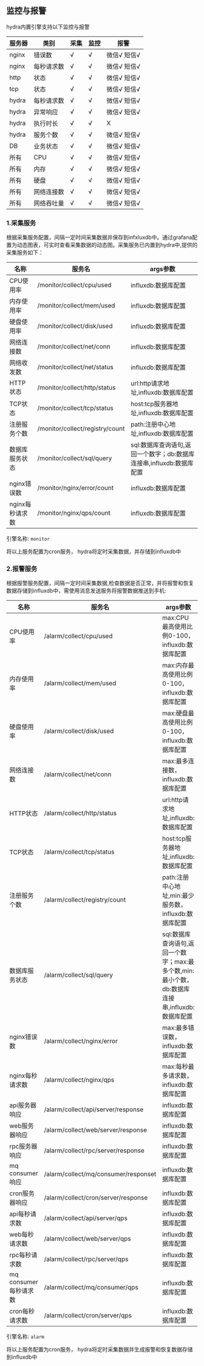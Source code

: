## 监控与报警

hydra内置引擎支持以下监控与报警

|服务器|类别|采集|监控|报警|
|----|----|----|----|----|
|nginx|错误数|√|√|微信√ 短信√|
|nginx|每秒请求数|√|√|微信√ 短信√|
|http|状态|√|√|微信√ 短信√|
|tcp|状态|√|√|微信√ 短信√|
|hydra|每秒请求数|√|√|微信√ 短信√|
|hydra|异常响应|√|√|微信√ 短信√|
|hydra|执行时长|√|√|X|
|hydra|服务个数|√|√|微信√ 短信√|
|DB|业务状态|√|√|微信√ 短信√|
|所有|CPU|√|√|微信√ 短信√|
|所有|内存|√|√|微信√ 短信√|
|所有|硬盘|√|√|微信√ 短信√|
|所有|网络连接数|√|√|微信√ 短信√|
|所有|网络吞吐量|√|√|微信√ 短信√|

### 1.采集服务
根据采集服务配置，间隔一定时间采集数据并保存到infxluxdb中。通过grafana配置为动态图表，可实时查看采集数据的动态图。采集服务已内置到hydra中,提供的采集服务如下：

|名称|服务名|args参数
|----|-----|----|
|CPU使用率|/monitor/collect/cpu/used|influxdb:数据库配置|
|内存使用率|/monitor/collect/mem/used|influxdb:数据库配置|
|硬盘使用率|/monitor/collect/disk/used|influxdb:数据库配置|
|网络连接数|/monitor/collect/net/conn|influxdb:数据库配置|
|网络收发数|/monitor/collect/net/status|influxdb:数据库配置|
|HTTP状态|/monitor/collect/http/status|url:http请求地址,influxdb:数据库配置|
|TCP状态|/monitor/collect/tcp/status|host:tcp服务器地址,influxdb:数据库配置|
|注册服务个数|/monitor/collect/registry/count|path:注册中心地址,influxdb:数据库配置|
|数据库服务状态|/monitor/collect/sql/query|sql:数据库查询语句,返回一个数字；db:数据库连接串,influxdb:数据库配置|
|nginx错误数|/monitor/nginx/error/count|influxdb:数据库配置|
|nginx每秒请求数|/monitor/nginx/qps/count|influxdb:数据库配置|

 引擎名称: `monitor` 
 
 将以上服务配置为cron服务， hydra将定时采集数据，并存储到influxdb中


### 2.报警服务
根据报警服务配置，间隔一定时间采集数据,检查数据是否正常，并将报警和恢复数据存储到influxdb中，需使用消息发送服务将报警数据推送到手机:

|名称|服务名|args参数
|----|-----|----|
|CPU使用率|/alarm/collect/cpu/used|max:CPU最高使用比例0-100，influxdb:数据库配置|
|内存使用率|/alarm/collect/mem/used|max:内存最高使用比例0-100，influxdb:数据库配置|
|硬盘使用率|/alarm/collect/disk/used|max:硬盘最高使用比例0-100，influxdb:数据库配置|
|网络连接数|/alarm/collect/net/conn|max:最多连接数，influxdb:数据库配置|
|HTTP状态|/alarm/collect/http/status|url:http请求地址,influxdb:数据库配置|
|TCP状态|/alarm/collect/tcp/status|host:tcp服务器地址,influxdb:数据库配置|
|注册服务个数|/alarm/collect/registry/count|path:注册中心地址,min:最少服务数，influxdb:数据库配置|
|数据库服务状态|/alarm/collect/sql/query|sql:数据库查询语句,返回一个数字；max:最多个数,min:最小个数，db:数据库连接串,influxdb:数据库配置|
|nginx错误数|/alarm/collect/nginx/error|max:最多错误数，influxdb:数据库配置|
|nginx每秒请求数|/alarm/collect/nginx/qps|max:每秒最多请求数，influxdb:数据库配置|
|api服务器响应|/alarm/collect/api/server/response|influxdb:数据库配置|
|web服务器响应|/alarm/collect/web/server/response|influxdb:数据库配置|
|rpc服务器响应|/alarm/collect/rpc/server/response|influxdb:数据库配置|
|mq consumer响应|/alarm/collect/mq/consumer/responset|influxdb:数据库配置|
|cron服务器响应|/alarm/collect/cron/server/response|influxdb:数据库配置|
|api每秒请求数|/alarm/collect/api/server/qps|influxdb:数据库配置|
|web每秒请求数|/alarm/collect/web/server/qps|influxdb:数据库配置|
|rpc每秒请求数|/alarm/collect/rpc/server/qps|influxdb:数据库配置|
|mq consumer每秒请求数|/alarm/collect/mq/consumer/qps|influxdb:数据库配置|
|cron每秒请求数|/alarm/collect/cron/server/qps|influxdb:数据库配置|


 引擎名称: `alarm` 
 
 将以上服务配置为cron服务， hydra将定时采集数据并生成报警和恢复数据存储到influxdb中